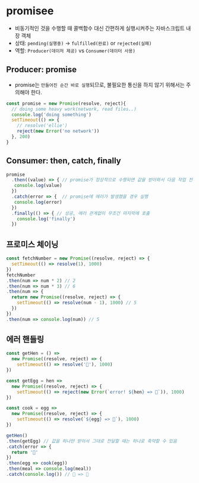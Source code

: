 # promisee



* 비동기적인 것을 수행할 때 콜백함수 대신 간편하게 실행시켜주는 자바스크립트 내장 객체
* 상태: `pending(실행중)` → `fulfilled(완료)` or `rejected(실패)`
* 역할: `Producer(데이저 제공)` vs `Consumer(데이터 사용)`

## Producer: promise

* promise는 `만들어진 순간 바로 실행`되므로, 불필요한 통신을 하지 않기 위해서는 주의해야 한다.

```js
const promise = new Promise(resolve, reject){
  // doing some heavy work(network, read files..)
  console.log('doing something')
  setTimeout(() => {
    // resolve('ellie')
    reject(new Error('no network'))
  }, 200)
}
```

## Consumer: then, catch, finally

```js
promise
  .then((value) => { // promise가 정상적으로 수행되면 값을 받아와서 다음 작업 진행
   console.log(value)
  })
  .catch(error => {  // promise에 에러가 발생했을 경우 실행
   console.log(error)
  })
  .finally(() => { // 성공, 에러 관계없이 무조건 마지막에 호출
    console.log('finally')
  })
```

## 프로미스 체이닝

```js
const fetchNumber = new Promise((resolve, reject) => {
  setTimeout(() => resolve(1), 1000)
})
fetchNumber
.then(num => num * 2) // 2
.then(num => num * 3) // 6
.then(num => {
  return new Promise((resolve, reject) => {
    setTimeout(() => resolve(num - 1), 1000) // 5
  })
})
.then(num => console.log(num)) // 5
```

## 에러 핸들링

```js
const getHen = () => 
  new Promise((resolve, reject) => {
    setTimeout(() => resolve('🐓'), 1000)
})

const getEgg = hen => 
  new Promise((resolve, reject) => {
    setTimeout(() => reject(new Error(`error! ${hen} => 🥚`)), 1000)
})

const cook = egg => 
  new Promise((resolve, reject) => {
    setTimeout(() => resolve(`${egg} => 🍳`), 1000)
})
```

```js
getHen()
.then(getEgg) // 값을 하나만 받아서 그대로 전달할 때는 하나로 축약할 수 있음
.catch(error => {
  return '🥓'
})
.then(egg => cook(egg))
.then(meal => console.log(meal))
.catch(console.log()) // 🥓 => 🍳
```
